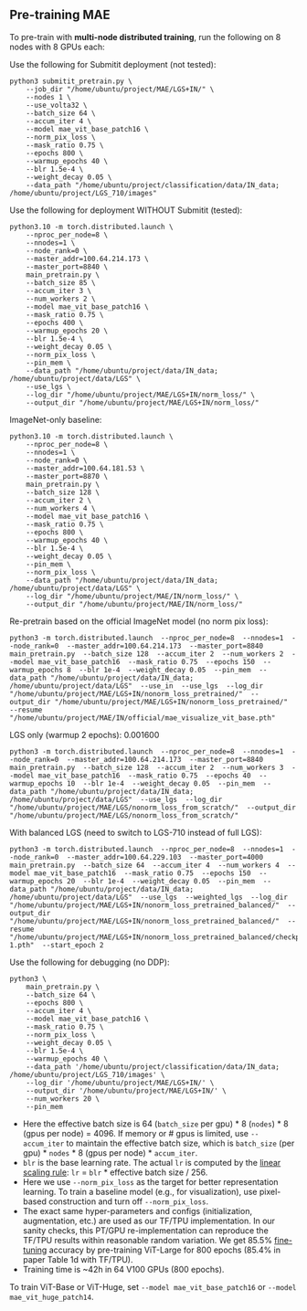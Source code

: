 ## Pre-training MAE

To pre-train with **multi-node distributed training**, run the following on 8 nodes with 8 GPUs each:

Use the following for Submitit deployment (not tested):
```
python3 submitit_pretrain.py \
    --job_dir "/home/ubuntu/project/MAE/LGS+IN/" \
    --nodes 1 \
    --use_volta32 \
    --batch_size 64 \
    --accum_iter 4 \
    --model mae_vit_base_patch16 \
    --norm_pix_loss \
    --mask_ratio 0.75 \
    --epochs 800 \
    --warmup_epochs 40 \
    --blr 1.5e-4 \
    --weight_decay 0.05 \
    --data_path "/home/ubuntu/project/classification/data/IN_data; /home/ubuntu/project/LGS_710/images"
```

Use the following for deployment WITHOUT Submitit (tested):
```
python3.10 -m torch.distributed.launch \
    --nproc_per_node=8 \
    --nnodes=1 \
    --node_rank=0 \
    --master_addr=100.64.214.173 \
    --master_port=8840 \
    main_pretrain.py \
    --batch_size 85 \
    --accum_iter 3 \
    --num_workers 2 \
    --model mae_vit_base_patch16 \
    --mask_ratio 0.75 \
    --epochs 400 \
    --warmup_epochs 20 \
    --blr 1.5e-4 \
    --weight_decay 0.05 \
    --norm_pix_loss \
    --pin_mem \
    --data_path "/home/ubuntu/project/data/IN_data; /home/ubuntu/project/data/LGS" \
    --use_lgs \
    --log_dir "/home/ubuntu/project/MAE/LGS+IN/norm_loss/" \
    --output_dir "/home/ubuntu/project/MAE/LGS+IN/norm_loss/"
```

ImageNet-only baseline:
```
python3.10 -m torch.distributed.launch \
    --nproc_per_node=8 \
    --nnodes=1 \
    --node_rank=0 \
    --master_addr=100.64.181.53 \
    --master_port=8870 \
    main_pretrain.py \
    --batch_size 128 \
    --accum_iter 2 \
    --num_workers 4 \
    --model mae_vit_base_patch16 \
    --mask_ratio 0.75 \
    --epochs 800 \
    --warmup_epochs 40 \
    --blr 1.5e-4 \
    --weight_decay 0.05 \
    --pin_mem \
    --norm_pix_loss \
    --data_path "/home/ubuntu/project/data/IN_data; /home/ubuntu/project/data/LGS" \
    --log_dir "/home/ubuntu/project/MAE/IN/norm_loss/" \
    --output_dir "/home/ubuntu/project/MAE/IN/norm_loss/"
```

Re-pretrain based on the official ImageNet model (no norm pix loss):
```
python3 -m torch.distributed.launch  --nproc_per_node=8  --nnodes=1  --node_rank=0  --master_addr=100.64.214.173  --master_port=8840  main_pretrain.py  --batch_size 128  --accum_iter 2  --num_workers 2  --model mae_vit_base_patch16  --mask_ratio 0.75  --epochs 150  --warmup_epochs 8  --blr 1e-4  --weight_decay 0.05  --pin_mem  --data_path "/home/ubuntu/project/data/IN_data; /home/ubuntu/project/data/LGS"  --use_in  --use_lgs  --log_dir "/home/ubuntu/project/MAE/LGS+IN/nonorm_loss_pretrained/"  --output_dir "/home/ubuntu/project/MAE/LGS+IN/nonorm_loss_pretrained/"  --resume "/home/ubuntu/project/MAE/IN/official/mae_visualize_vit_base.pth"
```
LGS only (warmup 2 epochs):  0.001600
```
python3 -m torch.distributed.launch  --nproc_per_node=8  --nnodes=1  --node_rank=0  --master_addr=100.64.214.173  --master_port=8840  main_pretrain.py  --batch_size 128  --accum_iter 2  --num_workers 3  --model mae_vit_base_patch16  --mask_ratio 0.75  --epochs 40  --warmup_epochs 10  --blr 1e-4  --weight_decay 0.05  --pin_mem  --data_path "/home/ubuntu/project/data/IN_data; /home/ubuntu/project/data/LGS"  --use_lgs  --log_dir "/home/ubuntu/project/MAE/LGS/nonorm_loss_from_scratch/"  --output_dir "/home/ubuntu/project/MAE/LGS/nonorm_loss_from_scratch/"
```
With balanced LGS (need to switch to LGS-710 instead of full LGS):
```
python3 -m torch.distributed.launch  --nproc_per_node=8  --nnodes=1  --node_rank=0  --master_addr=100.64.229.103  --master_port=4000  main_pretrain.py  --batch_size 64  --accum_iter 4  --num_workers 4  --model mae_vit_base_patch16  --mask_ratio 0.75  --epochs 150  --warmup_epochs 20  --blr 1e-4  --weight_decay 0.05  --pin_mem  --data_path "/home/ubuntu/project/data/IN_data; /home/ubuntu/project/data/LGS"  --use_lgs  --weighted_lgs  --log_dir "/home/ubuntu/project/MAE/LGS+IN/nonorm_loss_pretrained_balanced/"  --output_dir "/home/ubuntu/project/MAE/LGS+IN/nonorm_loss_pretrained_balanced/"  --resume "/home/ubuntu/project/MAE/LGS+IN/nonorm_loss_pretrained_balanced/checkpoint-1.pth"  --start_epoch 2
```

Use the following for debugging (no DDP):
```
python3 \
    main_pretrain.py \
    --batch_size 64 \
    --epochs 800 \
    --accum_iter 4 \
    --model mae_vit_base_patch16 \
    --mask_ratio 0.75 \
    --norm_pix_loss \
    --weight_decay 0.05 \
    --blr 1.5e-4 \
    --warmup_epochs 40 \
    --data_path '/home/ubuntu/project/classification/data/IN_data; /home/ubuntu/project/LGS_710/images' \
    --log_dir '/home/ubuntu/project/MAE/LGS+IN/' \
    --output_dir '/home/ubuntu/project/MAE/LGS+IN/' \
    --num_workers 20 \
    --pin_mem
```

- Here the effective batch size is 64 (`batch_size` per gpu) * 8 (`nodes`) * 8 (gpus per node) = 4096. If memory or # gpus is limited, use `--accum_iter` to maintain the effective batch size, which is `batch_size` (per gpu) * `nodes` * 8 (gpus per node) * `accum_iter`.
- `blr` is the base learning rate. The actual `lr` is computed by the [linear scaling rule](https://arxiv.org/abs/1706.02677): `lr` = `blr` * effective batch size / 256.
- Here we use `--norm_pix_loss` as the target for better representation learning. To train a baseline model (e.g., for visualization), use pixel-based construction and turn off `--norm_pix_loss`.
- The exact same hyper-parameters and configs (initialization, augmentation, etc.) are used as our TF/TPU implementation. In our sanity checks, this PT/GPU re-implementation can reproduce the TF/TPU results within reasonable random variation. We get 85.5% [fine-tuning](FINETUNE.md) accuracy by pre-training ViT-Large for 800 epochs (85.4% in paper Table 1d with TF/TPU).
- Training time is ~42h in 64 V100 GPUs (800 epochs).

To train ViT-Base or ViT-Huge, set `--model mae_vit_base_patch16` or `--model mae_vit_huge_patch14`.
